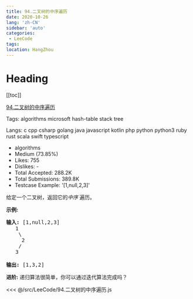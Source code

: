 ```yaml
---
title: 94.二叉树的中序遍历
date: 2020-10-26
lang: 'zh-CN'
sidebar: 'auto'
categories:
 - LeeCode
tags: 
location: HangZhou
---
```


# Heading
[[toc]]

[94.二叉树的中序遍历](https://leetcode-cn.com/problems/binary-tree-inorder-traversal/description/)

Tags: algorithms microsoft hash-table stack tree

Langs: c cpp csharp golang java javascript kotlin php python python3 ruby rust scala swift typescript

- algorithms
- Medium (73.85%)
- Likes: 755
- Dislikes: -
- Total Accepted: 288.2K
- Total Submissions: 389.8K
- Testcase Example: '[1,null,2,3]'

<p>给定一个二叉树，返回它的<em>中序&nbsp;</em>遍历。</p>

<p><strong>示例:</strong></p>

<pre><strong>输入:</strong> [1,null,2,3]
   1
    \
     2
    /
   3

<strong>输出:</strong> [1,3,2]</pre>

<p><strong>进阶:</strong>&nbsp;递归算法很简单，你可以通过迭代算法完成吗？</p>

<<< @/src/LeeCode/94.二叉树的中序遍历.js
